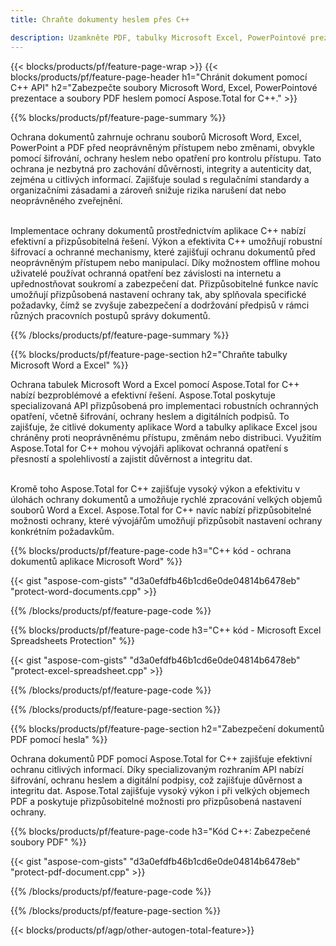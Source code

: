 ```yaml
---
title: Chraňte dokumenty heslem přes C++ 

description: Uzamkněte PDF, tabulky Microsoft Excel, PowerPointové prezentace a dokumenty Word hesly prostřednictvím vaší aplikace C++. Snadno aplikujte ochranu heslem.
---
```


{{< blocks/products/pf/feature-page-wrap >}}
{{< blocks/products/pf/feature-page-header h1="Chránit dokument pomocí C++ API" h2="Zabezpečte soubory Microsoft Word, Excel, PowerPointové prezentace a soubory PDF heslem pomocí Aspose.Total for C++." >}}

{{% blocks/products/pf/feature-page-summary %}}

Ochrana dokumentů zahrnuje ochranu souborů Microsoft Word, Excel, PowerPoint a PDF před neoprávněným přístupem nebo změnami, obvykle pomocí šifrování, ochrany heslem nebo opatření pro kontrolu přístupu. Tato ochrana je nezbytná pro zachování důvěrnosti, integrity a autenticity dat, zejména u citlivých informací. Zajišťuje soulad s regulačními standardy a organizačními zásadami a zároveň snižuje rizika narušení dat nebo neoprávněného zveřejnění. <br /><br />

Implementace ochrany dokumentů prostřednictvím aplikace C++ nabízí efektivní a přizpůsobitelná řešení. Výkon a efektivita C++ umožňují robustní šifrovací a ochranné mechanismy, které zajišťují ochranu dokumentů před neoprávněným přístupem nebo manipulací. Díky možnostem offline mohou uživatelé používat ochranná opatření bez závislosti na internetu a upřednostňovat soukromí a zabezpečení dat. Přizpůsobitelné funkce navíc umožňují přizpůsobená nastavení ochrany tak, aby splňovala specifické požadavky, čímž se zvyšuje zabezpečení a dodržování předpisů v rámci různých pracovních postupů správy dokumentů.

{{% /blocks/products/pf/feature-page-summary  %}}

{{% blocks/products/pf/feature-page-section  h2="Chraňte tabulky Microsoft Word a Excel" %}}

Ochrana tabulek Microsoft Word a Excel pomocí Aspose.Total for C++ nabízí bezproblémové a efektivní řešení. Aspose.Total poskytuje specializovaná API přizpůsobená pro implementaci robustních ochranných opatření, včetně šifrování, ochrany heslem a digitálních podpisů. To zajišťuje, že citlivé dokumenty aplikace Word a tabulky aplikace Excel jsou chráněny proti neoprávněnému přístupu, změnám nebo distribuci. Využitím Aspose.Total for C++ mohou vývojáři aplikovat ochranná opatření s přesností a spolehlivostí a zajistit důvěrnost a integritu dat.<br /><br />

Kromě toho Aspose.Total for C++ zajišťuje vysoký výkon a efektivitu v úlohách ochrany dokumentů a umožňuje rychlé zpracování velkých objemů souborů Word a Excel. Aspose.Total for C++ navíc nabízí přizpůsobitelné možnosti ochrany, které vývojářům umožňují přizpůsobit nastavení ochrany konkrétním požadavkům.

{{% blocks/products/pf/feature-page-code h3="C++ kód - ochrana dokumentů aplikace Microsoft Word" %}}

{{< gist "aspose-com-gists" "d3a0efdfb46b1cd6e0de04814b6478eb" "protect-word-documents.cpp" >}}

{{% /blocks/products/pf/feature-page-code  %}}

{{% blocks/products/pf/feature-page-code h3="C++ kód - Microsoft Excel Spreadsheets Protection" %}}

{{< gist "aspose-com-gists" "d3a0efdfb46b1cd6e0de04814b6478eb" "protect-excel-spreadsheet.cpp" >}}

{{% /blocks/products/pf/feature-page-code  %}}

{{% /blocks/products/pf/feature-page-section %}}

{{% blocks/products/pf/feature-page-section  h2="Zabezpečení dokumentů PDF pomocí hesla" %}}

Ochrana dokumentů PDF pomocí Aspose.Total for C++ zajišťuje efektivní ochranu citlivých informací. Díky specializovaným rozhraním API nabízí šifrování, ochranu heslem a digitální podpisy, což zajišťuje důvěrnost a integritu dat. Aspose.Total zajišťuje vysoký výkon i při velkých objemech PDF a poskytuje přizpůsobitelné možnosti pro přizpůsobená nastavení ochrany. 

{{% blocks/products/pf/feature-page-code h3="Kód C++: Zabezpečené soubory PDF" %}}

{{< gist "aspose-com-gists" "d3a0efdfb46b1cd6e0de04814b6478eb" "protect-pdf-document.cpp" >}}

{{% /blocks/products/pf/feature-page-code  %}}

{{% /blocks/products/pf/feature-page-section %}}

{{< blocks/products/pf/agp/other-autogen-total-feature>}}